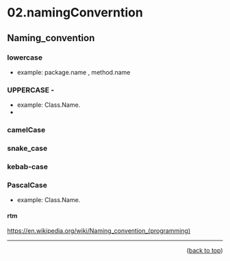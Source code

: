 <a name="topage"></a>

# 02.namingConverntion


## Naming_convention

### lowercase 
- example: package.name , method.name

### UPPERCASE - 
- example: Class.Name.
- 
### camelCase
### snake_case
### kebab-case
### PascalCase 
- example: Class.Name.

#### rtm 
https://en.wikipedia.org/wiki/Naming_convention_(programming)  

-----

<p align="right">(<a href="#topage">back to top</a>)</p>
<br/>
<br/>

